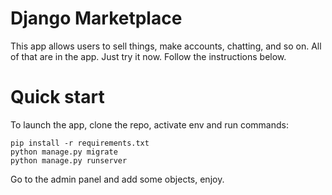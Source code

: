 # Django Marketplace

This app allows users to sell things, make accounts, chatting, and so on.
All of that are in the app. Just try it now. Follow the instructions below.

# Quick start

To launch the app, clone the repo, activate env and run commands:
```
pip install -r requirements.txt
python manage.py migrate
python manage.py runserver
```
Go to the admin panel and add some objects, enjoy.
